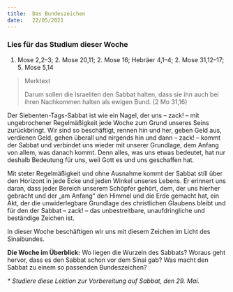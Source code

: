 ```yaml
---
title:  Das Bundeszeichen
date:   22/05/2021
---
```


### Lies für das Studium dieser Woche
1. Mose 2,2–3; 2. Mose 20,11; 2. Mose 16; Hebräer 4,1–4; 2. Mose 31,12–17; 5. Mose 5,14

> <p>Merktext</p>
> Darum sollen die Israeliten den Sabbat halten, dass sie ihn auch bei ihren Nachkommen halten als ewigen Bund. (2 Mo 31,16)

Der Siebenten-Tags-Sabbat ist wie ein Nagel, der uns – zack! – mit ungebrochener Regelmäßigkeit jede Woche zum Grund unseres Seins zurückbringt. Wir sind so beschäftigt, rennen hin und her, geben Geld aus, verdienen Geld, gehen überall und nirgends hin und dann – zack! – kommt der Sabbat und verbindet uns wieder mit unserer Grundlage, dem Anfang von allem, was danach kommt. Denn alles, was uns etwas bedeutet, hat nur deshalb Bedeutung für uns, weil Gott es und uns geschaffen hat.

Mit steter Regelmäßigkeit und ohne Ausnahme kommt der Sabbat still über den Horizont in jede Ecke und jeden Winkel unseres Lebens. Er erinnert uns daran, dass jeder Bereich unserem Schöpfer gehört, dem, der uns hierher gebracht und der „am Anfang“ den Himmel und die Erde gemacht hat, ein Akt, der die unwiderlegbare Grundlage des christlichen Glaubens bleibt und für den der Sabbat – zack! – das unbestreitbare, unaufdringliche und beständige Zeichen ist.

In dieser Woche beschäftigen wir uns mit diesem Zeichen im Licht des Sinaibundes.

**Die Woche im Überblick:** Wo liegen die Wurzeln des Sabbats? Woraus geht hervor, dass es den Sabbat schon vor dem Sinai gab? Was macht den Sabbat zu einem so passenden Bundeszeichen?

_* Studiere diese Lektion zur Vorbereitung auf Sabbat, den 29. Mai._